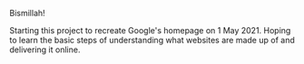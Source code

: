 Bismillah!

Starting this project to recreate Google's homepage on 1 May 2021. Hoping to learn the basic steps of understanding what websites are made up of and delivering it online. 